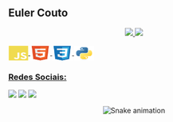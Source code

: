 ## Euler Couto




 <div align="center">
  <a href="https://github.com/Eulinn">
  <img height="180em" src="https://github-readme-stats.vercel.app/api?username=Eulinn&theme=midnight-purple&show_icons=true"/>
  <img height='180em' src="https://github-readme-stats.vercel.app/api/top-langs?username=Eulinn&theme=midnight-purple&layout=compact"/>
</div>
<div style="display: inline_block"><br>
  
</div>
 <img align="center" alt="Js" height="30" width="40" src="https://raw.githubusercontent.com/devicons/devicon/master/icons/javascript/javascript-plain.svg" />
  <img align="center" alt="HTML" height="30" width="40" src="https://raw.githubusercontent.com/devicons/devicon/master/icons/html5/html5-original.svg" />
  <img align="center" alt="CSS" height="30" width="40" src="https://raw.githubusercontent.com/devicons/devicon/master/icons/css3/css3-original.svg"  />
  <img align="center" alt="Python" height="30" width="40" src="https://raw.githubusercontent.com/devicons/devicon/master/icons/python/python-original.svg" />
 <br>
 
  ### Redes Sociais:
 <a href="https://www.instagram.com/Eulin___/" target="_blank"><img src="https://img.shields.io/badge/-Instagram-%23E4405F?style=for-the-badge&logo=instagram&logoColor=white" target="_blank"></a>
  <a href="https://www.linkedin.com/in/euler-barreto-b7545521a/" target="_blank"><img src="https://img.shields.io/badge/-LinkedIn-%230077B5?style=for-the-badge&logo=linkedin&logoColor=white" target="_blank"></a>
 <a href="https://www.linkedin.com/in/euler-barreto-b7545521a/" target="_blank"><img src="https://img.shields.io/badge/-Outlook Email-%233577?style=for-the-badge&logo=MicrosoftOutlook&logoColor=white" target="_blank"></a>
 
 
<div  align='center'> 
  
  ![Snake animation](https://github.com/cadudevemdobro/cadudevemdobro/blob/output/github-contribution-grid-snake.svg)

</div>
